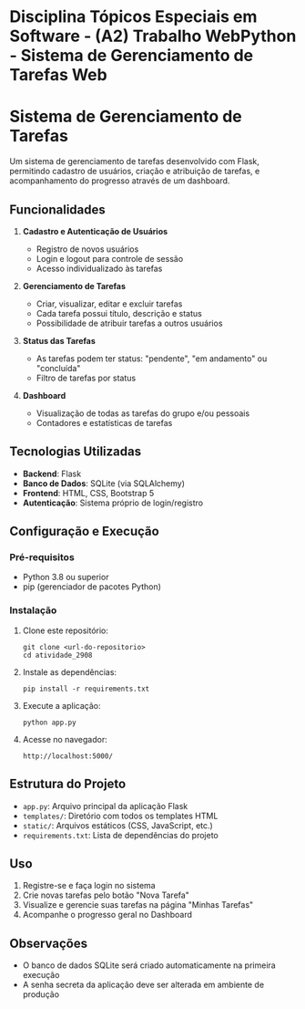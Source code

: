 # Disciplina Tópicos Especiais em Software - (A2) Trabalho WebPython - Sistema de Gerenciamento de Tarefas Web

# Sistema de Gerenciamento de Tarefas

Um sistema de gerenciamento de tarefas desenvolvido com Flask, permitindo cadastro de usuários, criação e atribuição de tarefas, e acompanhamento do progresso através de um dashboard.

## Funcionalidades

1. **Cadastro e Autenticação de Usuários**
   - Registro de novos usuários
   - Login e logout para controle de sessão
   - Acesso individualizado às tarefas

2. **Gerenciamento de Tarefas**
   - Criar, visualizar, editar e excluir tarefas
   - Cada tarefa possui título, descrição e status
   - Possibilidade de atribuir tarefas a outros usuários

3. **Status das Tarefas**
   - As tarefas podem ter status: "pendente", "em andamento" ou "concluída"
   - Filtro de tarefas por status

4. **Dashboard**
   - Visualização de todas as tarefas do grupo e/ou pessoais
   - Contadores e estatísticas de tarefas

## Tecnologias Utilizadas

- **Backend**: Flask
- **Banco de Dados**: SQLite (via SQLAlchemy)
- **Frontend**: HTML, CSS, Bootstrap 5
- **Autenticação**: Sistema próprio de login/registro

## Configuração e Execução

### Pré-requisitos
- Python 3.8 ou superior
- pip (gerenciador de pacotes Python)

### Instalação

1. Clone este repositório:
   ```
   git clone <url-do-repositorio>
   cd atividade_2908
   ```

2. Instale as dependências:
   ```
   pip install -r requirements.txt
   ```

3. Execute a aplicação:
   ```
   python app.py
   ```

4. Acesse no navegador:
   ```
   http://localhost:5000/
   ```

## Estrutura do Projeto

- `app.py`: Arquivo principal da aplicação Flask
- `templates/`: Diretório com todos os templates HTML
- `static/`: Arquivos estáticos (CSS, JavaScript, etc.)
- `requirements.txt`: Lista de dependências do projeto

## Uso

1. Registre-se e faça login no sistema
2. Crie novas tarefas pelo botão "Nova Tarefa"
3. Visualize e gerencie suas tarefas na página "Minhas Tarefas"
4. Acompanhe o progresso geral no Dashboard

## Observações

- O banco de dados SQLite será criado automaticamente na primeira execução
- A senha secreta da aplicação deve ser alterada em ambiente de produção
